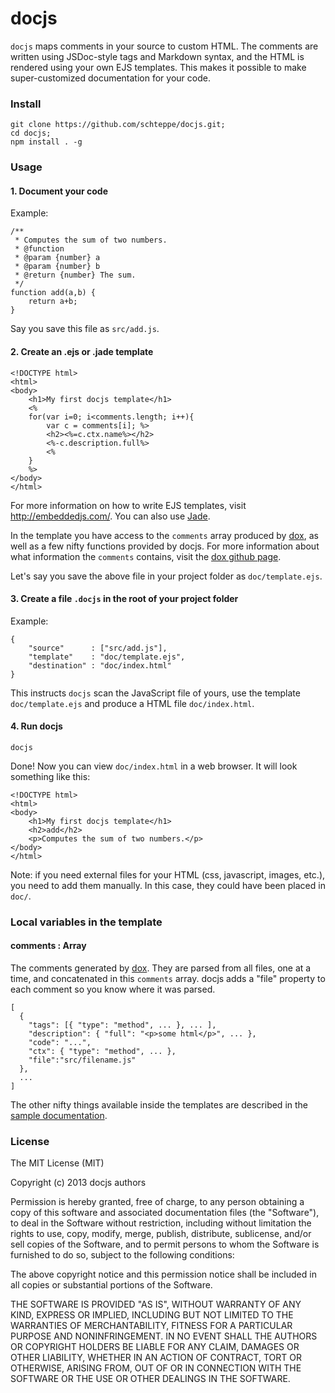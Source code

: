 # docjs

```docjs``` maps comments in your source to custom HTML. The comments are written using JSDoc-style tags and Markdown syntax, and the HTML is rendered using your own EJS templates. This makes it possible to make super-customized documentation for your code.

### Install
```
git clone https://github.com/schteppe/docjs.git;
cd docjs;
npm install . -g
```

### Usage
#### 1. Document your code
Example:
```
/**
 * Computes the sum of two numbers.
 * @function
 * @param {number} a
 * @param {number} b
 * @return {number} The sum.
 */
function add(a,b) {
    return a+b;
}
```
Say you save this file as ```src/add.js```.

#### 2. Create an .ejs or .jade template
```
<!DOCTYPE html>
<html>
<body>
    <h1>My first docjs template</h1>
    <%
    for(var i=0; i<comments.length; i++){
        var c = comments[i]; %>
        <h2><%=c.ctx.name%></h2>
        <%-c.description.full%>
        <%
    }
    %>
</body>
</html>
```
For more information on how to write EJS templates, visit http://embeddedjs.com/. You can also use [Jade](http://jade-lang.com/).

In the template you have access to the ```comments``` array produced by [dox](https://github.com/visionmedia/dox), as well as a few nifty functions provided by docjs. For more information about what information the ```comments``` contains, visit the [dox github page](https://github.com/visionmedia/dox).

Let's say you save the above file in your project folder as ```doc/template.ejs```.

#### 3. Create a file ```.docjs``` in the root of your project folder
Example:
```
{
    "source"      : ["src/add.js"],
    "template"    : "doc/template.ejs",
    "destination" : "doc/index.html"
}
```
This instructs ```docjs``` scan the JavaScript file of yours, use the template ```doc/template.ejs``` and produce a HTML file ```doc/index.html```.

#### 4. Run docjs
```
docjs
```
Done! Now you can view ```doc/index.html``` in a web browser. It will look something like this:
```
<!DOCTYPE html>
<html>
<body>
    <h1>My first docjs template</h1>
    <h2>add</h2>
    <p>Computes the sum of two numbers.</p>
</body>
</html>
```

Note: if you need external files for your HTML (css, javascript, images, etc.), you need to add them manually. In this case, they could have been placed in ```doc/```.

### Local variables in the template

#### comments : Array
The comments generated by [dox](https://github.com/visionmedia/dox). They are parsed from all files, one at a time, and concatenated in this ```comments``` array. docjs adds a "file" property to each comment so you know where it was parsed.
```
[
  {
    "tags": [{ "type": "method", ... }, ... ],
    "description": { "full": "<p>some html</p>", ... },
    "code": "...",
    "ctx": { "type": "method", ... },
    "file":"src/filename.js"
  },
  ...
]
```
The other nifty things available inside the templates are described in the [sample documentation](doc/index.html).

### License
The MIT License (MIT)

Copyright (c) 2013 docjs authors

Permission is hereby granted, free of charge, to any person obtaining a copy
of this software and associated documentation files (the "Software"), to deal
in the Software without restriction, including without limitation the rights
to use, copy, modify, merge, publish, distribute, sublicense, and/or sell
copies of the Software, and to permit persons to whom the Software is
furnished to do so, subject to the following conditions:

The above copyright notice and this permission notice shall be included in
all copies or substantial portions of the Software.

THE SOFTWARE IS PROVIDED "AS IS", WITHOUT WARRANTY OF ANY KIND, EXPRESS OR
IMPLIED, INCLUDING BUT NOT LIMITED TO THE WARRANTIES OF MERCHANTABILITY,
FITNESS FOR A PARTICULAR PURPOSE AND NONINFRINGEMENT. IN NO EVENT SHALL THE
AUTHORS OR COPYRIGHT HOLDERS BE LIABLE FOR ANY CLAIM, DAMAGES OR OTHER
LIABILITY, WHETHER IN AN ACTION OF CONTRACT, TORT OR OTHERWISE, ARISING FROM,
OUT OF OR IN CONNECTION WITH THE SOFTWARE OR THE USE OR OTHER DEALINGS IN
THE SOFTWARE.
